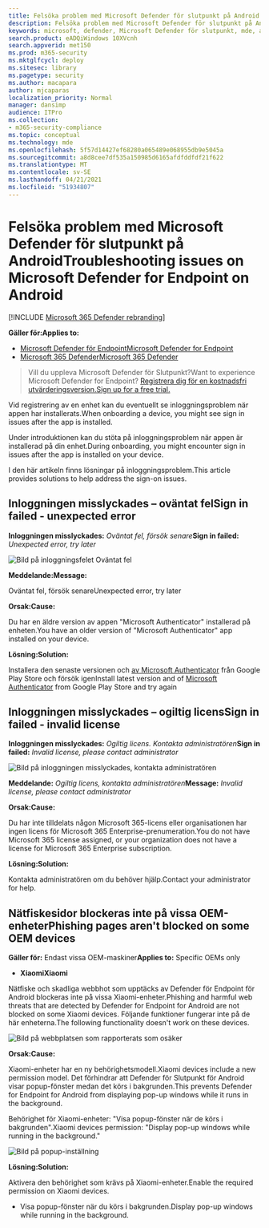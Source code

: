 ```yaml
---
title: Felsöka problem med Microsoft Defender för slutpunkt på Android
description: Felsöka problem med Microsoft Defender för slutpunkt på Android
keywords: microsoft, defender, Microsoft Defender för slutpunkt, mde, android, molnet, anslutningar, kommunikation
search.product: eADQiWindows 10XVcnh
search.appverid: met150
ms.prod: m365-security
ms.mktglfcycl: deploy
ms.sitesec: library
ms.pagetype: security
ms.author: macapara
author: mjcaparas
localization_priority: Normal
manager: dansimp
audience: ITPro
ms.collection:
- m365-security-compliance
ms.topic: conceptual
ms.technology: mde
ms.openlocfilehash: 5f57d14427ef68280a065489e068955db9e5045a
ms.sourcegitcommit: a8d8cee7df535a150985d6165afdfddfdf21f622
ms.translationtype: MT
ms.contentlocale: sv-SE
ms.lasthandoff: 04/21/2021
ms.locfileid: "51934807"
---
```

# <a name="troubleshooting-issues-on-microsoft-defender-for-endpoint-on-android"></a><span data-ttu-id="e9041-104">Felsöka problem med Microsoft Defender för slutpunkt på Android</span><span class="sxs-lookup"><span data-stu-id="e9041-104">Troubleshooting issues on Microsoft Defender for Endpoint on Android</span></span>

[!INCLUDE [Microsoft 365 Defender rebranding](../../includes/microsoft-defender.md)]

<span data-ttu-id="e9041-105">**Gäller för:**</span><span class="sxs-lookup"><span data-stu-id="e9041-105">**Applies to:**</span></span>
- [<span data-ttu-id="e9041-106">Microsoft Defender för Endpoint</span><span class="sxs-lookup"><span data-stu-id="e9041-106">Microsoft Defender for Endpoint</span></span>](https://go.microsoft.com/fwlink/p/?linkid=2154037)
- [<span data-ttu-id="e9041-107">Microsoft 365 Defender</span><span class="sxs-lookup"><span data-stu-id="e9041-107">Microsoft 365 Defender</span></span>](https://go.microsoft.com/fwlink/?linkid=2118804)

> <span data-ttu-id="e9041-108">Vill du uppleva Microsoft Defender för Slutpunkt?</span><span class="sxs-lookup"><span data-stu-id="e9041-108">Want to experience Microsoft Defender for Endpoint?</span></span> [<span data-ttu-id="e9041-109">Registrera dig för en kostnadsfri utvärderingsversion.</span><span class="sxs-lookup"><span data-stu-id="e9041-109">Sign up for a free trial.</span></span>](https://www.microsoft.com/microsoft-365/windows/microsoft-defender-atp?ocid=docs-wdatp-exposedapis-abovefoldlink) 

<span data-ttu-id="e9041-110">Vid registrering av en enhet kan du eventuellt se inloggningsproblem när appen har installerats.</span><span class="sxs-lookup"><span data-stu-id="e9041-110">When onboarding a device, you might see sign in issues after the app is installed.</span></span>

<span data-ttu-id="e9041-111">Under introduktionen kan du stöta på inloggningsproblem när appen är installerad på din enhet.</span><span class="sxs-lookup"><span data-stu-id="e9041-111">During onboarding, you might encounter sign in issues after the app is installed on your device.</span></span>

<span data-ttu-id="e9041-112">I den här artikeln finns lösningar på inloggningsproblem.</span><span class="sxs-lookup"><span data-stu-id="e9041-112">This article provides solutions to help address the sign-on issues.</span></span>  

## <a name="sign-in-failed---unexpected-error"></a><span data-ttu-id="e9041-113">Inloggningen misslyckades – oväntat fel</span><span class="sxs-lookup"><span data-stu-id="e9041-113">Sign in failed - unexpected error</span></span>
<span data-ttu-id="e9041-114">**Inloggningen misslyckades:** *Oväntat fel, försök senare*</span><span class="sxs-lookup"><span data-stu-id="e9041-114">**Sign in failed:** *Unexpected error, try later*</span></span>

![Bild på inloggningsfelet Oväntat fel](images/f9c3bad127d636c1f150d79814f35d4c.png)

<span data-ttu-id="e9041-116">**Meddelande:**</span><span class="sxs-lookup"><span data-stu-id="e9041-116">**Message:**</span></span>

<span data-ttu-id="e9041-117">Oväntat fel, försök senare</span><span class="sxs-lookup"><span data-stu-id="e9041-117">Unexpected error, try later</span></span>

<span data-ttu-id="e9041-118">**Orsak:**</span><span class="sxs-lookup"><span data-stu-id="e9041-118">**Cause:**</span></span>

<span data-ttu-id="e9041-119">Du har en äldre version av appen "Microsoft Authenticator" installerad på enheten.</span><span class="sxs-lookup"><span data-stu-id="e9041-119">You have an older version of "Microsoft Authenticator" app installed on your device.</span></span>

<span data-ttu-id="e9041-120">**Lösning:**</span><span class="sxs-lookup"><span data-stu-id="e9041-120">**Solution:**</span></span>

<span data-ttu-id="e9041-121">Installera den senaste versionen och [av Microsoft Authenticator](https://play.google.com/store/apps/details?androidid=com.azure.authenticator) från Google Play Store och försök igen</span><span class="sxs-lookup"><span data-stu-id="e9041-121">Install latest version and of [Microsoft Authenticator](https://play.google.com/store/apps/details?androidid=com.azure.authenticator) from Google Play Store and try again</span></span>

## <a name="sign-in-failed---invalid-license"></a><span data-ttu-id="e9041-122">Inloggningen misslyckades – ogiltig licens</span><span class="sxs-lookup"><span data-stu-id="e9041-122">Sign in failed - invalid license</span></span>

<span data-ttu-id="e9041-123">**Inloggningen misslyckades:** *Ogiltig licens. Kontakta administratören*</span><span class="sxs-lookup"><span data-stu-id="e9041-123">**Sign in failed:** *Invalid license, please contact administrator*</span></span>

![Bild på inloggningen misslyckades, kontakta administratören](images/920e433f440fa1d3d298e6a2a43d4811.png)

<span data-ttu-id="e9041-125">**Meddelande:** *Ogiltig licens, kontakta administratören*</span><span class="sxs-lookup"><span data-stu-id="e9041-125">**Message:** *Invalid license, please contact administrator*</span></span>

<span data-ttu-id="e9041-126">**Orsak:**</span><span class="sxs-lookup"><span data-stu-id="e9041-126">**Cause:**</span></span>

<span data-ttu-id="e9041-127">Du har inte tilldelats någon Microsoft 365-licens eller organisationen har ingen licens för Microsoft 365 Enterprise-prenumeration.</span><span class="sxs-lookup"><span data-stu-id="e9041-127">You do not have Microsoft 365 license assigned, or your organization does not have a license for Microsoft 365 Enterprise subscription.</span></span>

<span data-ttu-id="e9041-128">**Lösning:**</span><span class="sxs-lookup"><span data-stu-id="e9041-128">**Solution:**</span></span>

<span data-ttu-id="e9041-129">Kontakta administratören om du behöver hjälp.</span><span class="sxs-lookup"><span data-stu-id="e9041-129">Contact your administrator for help.</span></span>

## <a name="phishing-pages-arent-blocked-on-some-oem-devices"></a><span data-ttu-id="e9041-130">Nätfiskesidor blockeras inte på vissa OEM-enheter</span><span class="sxs-lookup"><span data-stu-id="e9041-130">Phishing pages aren't blocked on some OEM devices</span></span>

<span data-ttu-id="e9041-131">**Gäller för:** Endast vissa OEM-maskiner</span><span class="sxs-lookup"><span data-stu-id="e9041-131">**Applies to:** Specific OEMs only</span></span>

-   <span data-ttu-id="e9041-132">**Xiaomi**</span><span class="sxs-lookup"><span data-stu-id="e9041-132">**Xiaomi**</span></span>

<span data-ttu-id="e9041-133">Nätfiske och skadliga webbhot som upptäcks av Defender för Endpoint för Android blockeras inte på vissa Xiaomi-enheter.</span><span class="sxs-lookup"><span data-stu-id="e9041-133">Phishing and harmful web threats that are detected by Defender for Endpoint for Android are not blocked on some Xiaomi devices.</span></span> <span data-ttu-id="e9041-134">Följande funktioner fungerar inte på de här enheterna.</span><span class="sxs-lookup"><span data-stu-id="e9041-134">The following functionality doesn't work on these devices.</span></span>

![Bild på webbplatsen som rapporterats som osäker](images/0c04975c74746a5cdb085e1d9386e713.png)


<span data-ttu-id="e9041-136">**Orsak:**</span><span class="sxs-lookup"><span data-stu-id="e9041-136">**Cause:**</span></span>

<span data-ttu-id="e9041-137">Xiaomi-enheter har en ny behörighetsmodell.</span><span class="sxs-lookup"><span data-stu-id="e9041-137">Xiaomi devices include a new permission model.</span></span> <span data-ttu-id="e9041-138">Det förhindrar att Defender för Slutpunkt för Android visar popup-fönster medan det körs i bakgrunden.</span><span class="sxs-lookup"><span data-stu-id="e9041-138">This prevents Defender for Endpoint for Android from displaying pop-up windows while it runs in the background.</span></span>

<span data-ttu-id="e9041-139">Behörighet för Xiaomi-enheter: "Visa popup-fönster när de körs i bakgrunden".</span><span class="sxs-lookup"><span data-stu-id="e9041-139">Xiaomi devices permission: "Display pop-up windows while running in the background."</span></span>

![Bild på popup-inställning](images/6e48e7b29daf50afddcc6c8c7d59fd64.png)

<span data-ttu-id="e9041-141">**Lösning:**</span><span class="sxs-lookup"><span data-stu-id="e9041-141">**Solution:**</span></span>

<span data-ttu-id="e9041-142">Aktivera den behörighet som krävs på Xiaomi-enheter.</span><span class="sxs-lookup"><span data-stu-id="e9041-142">Enable the required permission on Xiaomi devices.</span></span>

- <span data-ttu-id="e9041-143">Visa popup-fönster när du körs i bakgrunden.</span><span class="sxs-lookup"><span data-stu-id="e9041-143">Display pop-up windows while running in the background.</span></span>
